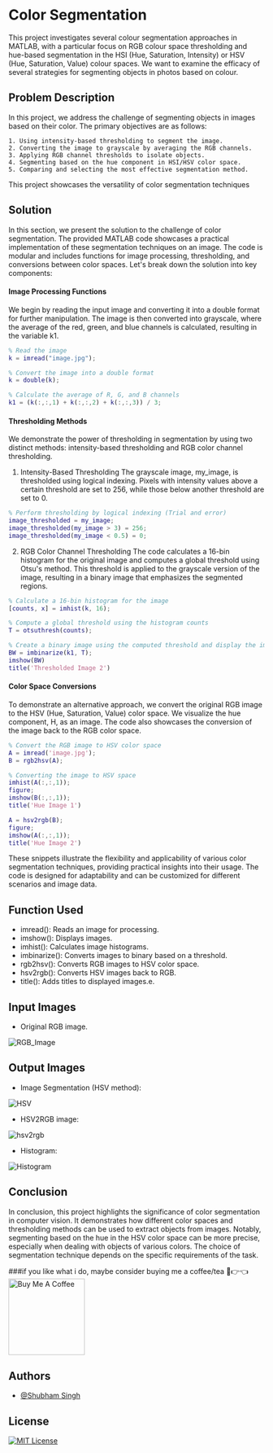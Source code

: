 
# Color Segmentation
This project investigates several colour segmentation approaches in MATLAB, with a particular focus on RGB colour space thresholding and hue-based segmentation in the HSI (Hue, Saturation, Intensity) or HSV (Hue, Saturation, Value) colour spaces. We want to examine the efficacy of several strategies for segmenting objects in photos based on colour.


## Problem Description
In this project, we address the challenge of segmenting objects in images based on their color. The primary objectives are as follows:

    1. Using intensity-based thresholding to segment the image.
    2. Converting the image to grayscale by averaging the RGB channels.
    3. Applying RGB channel thresholds to isolate objects.
    4. Segmenting based on the hue component in HSI/HSV color space.
    5. Comparing and selecting the most effective segmentation method.
This project showcases the versatility of color segmentation techniques


## Solution
In this section, we present the solution to the challenge of color segmentation. The provided MATLAB code showcases a practical implementation of these segmentation techniques on an image. The code is modular and includes functions for image processing, thresholding, and conversions between color spaces. Let's break down the solution into key components:

#### Image Processing Functions
We begin by reading the input image and converting it into a double format for further manipulation. The image is then converted into grayscale, where the average of the red, green, and blue channels is calculated, resulting in the variable k1.
```matlab
% Read the image
k = imread("image.jpg");

% Convert the image into a double format
k = double(k);

% Calculate the average of R, G, and B channels
k1 = (k(:,:,1) + k(:,:,2) + k(:,:,3)) / 3;

```

#### Thresholding Methods
We demonstrate the power of thresholding in segmentation by using two distinct methods: intensity-based thresholding and RGB color channel thresholding.

1. Intensity-Based Thresholding
The grayscale image, my_image, is thresholded using logical indexing. Pixels with intensity values above a certain threshold are set to 256, while those below another threshold are set to 0.

```matlab
% Perform thresholding by logical indexing (Trial and error)
image_thresholded = my_image;
image_thresholded(my_image > 3) = 256;
image_thresholded(my_image < 0.5) = 0;
```
2. RGB Color Channel Thresholding
The code calculates a 16-bin histogram for the original image and computes a global threshold using Otsu's method. This threshold is applied to the grayscale version of the image, resulting in a binary image that emphasizes the segmented regions.

```matlab
% Calculate a 16-bin histogram for the image
[counts, x] = imhist(k, 16);

% Compute a global threshold using the histogram counts
T = otsuthresh(counts);

% Create a binary image using the computed threshold and display the image
BW = imbinarize(k1, T);
imshow(BW)
title('Thresholded Image 2')

```


#### Color Space Conversions
To demonstrate an alternative approach, we convert the original RGB image to the HSV (Hue, Saturation, Value) color space. We visualize the hue component, H, as an image. The code also showcases the conversion of the image back to the RGB color space.
```matlab
% Convert the RGB image to HSV color space
A = imread('image.jpg');
B = rgb2hsv(A);

% Converting the image to HSV space
imhist(A(:,:,1));
figure;
imshow(B(:,:,1));
title('Hue Image 1')

A = hsv2rgb(B);
figure;
imshow(A(:,:,1));
title('Hue Image 2')

```
These snippets illustrate the flexibility and applicability of various color segmentation techniques, providing practical insights into their usage. The code is designed for adaptability and can be customized for different scenarios and image data.

## Function Used
* imread(): Reads an image for processing.
* imshow(): Displays images.
* imhist(): Calculates image histograms.
* imbinarize(): Converts images to binary based on a threshold.
* rgb2hsv(): Converts RGB images to HSV color space.
* hsv2rgb(): Converts HSV images back to RGB.
* title(): Adds titles to displayed images.e.



## Input Images
* Original RGB image.
  
![RGB_Image](img/image.jpg)

## Output Images
* Image Segmentation (HSV method):
  
![HSV](img/hue1.jpg)

* HSV2RGB image:
  
![hsv2rgb](img/hue2.jpg)

* Histogram:
  
![Histogram](img/histogram.jpg)


## Conclusion
In conclusion, this project highlights the significance of color segmentation in computer vision. It demonstrates how different color spaces and thresholding methods can be used to extract objects from images. Notably, segmenting based on the hue in the HSV color space can be more precise, especially when dealing with objects of various colors. The choice of segmentation technique depends on the specific requirements of the task.

###if you like what i do, maybe consider buying me a coffee/tea 🥺👉👈
<a href="https://www.buymeacoffee.com/techs4shubq" target="_blank"><img src="https://cdn.buymeacoffee.com/buttons/v2/default-red.png" alt="Buy Me A Coffee" width="150" ></a>

## Authors

- [@Shubham Singh](https://github.com/Shubham722-227)


## License

[![MIT License](https://img.shields.io/badge/License-MIT-green.svg)](https://choosealicense.com/licenses/mit/)

